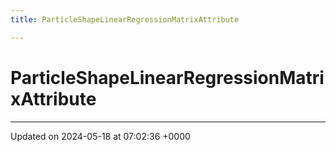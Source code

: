```yaml
---
title: ParticleShapeLinearRegressionMatrixAttribute

---
```


# ParticleShapeLinearRegressionMatrixAttribute





-------------------------------

Updated on 2024-05-18 at 07:02:36 +0000